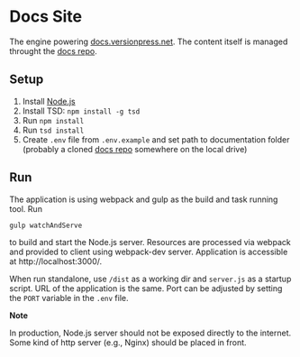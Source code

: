 # Docs Site

The engine powering [docs.versionpress.net](http://docs.versionpress.net/en). The content itself is managed throught the [docs repo](https://github.com/versionpress/docs).


## Setup

1. Install [Node.js](https://nodejs.org)
2. Install TSD: `npm install -g tsd`
3. Run `npm install`
4. Run `tsd install`
5. Create `.env` file from `.env.example` and set path to documentation folder (probably a cloned [docs repo](https://github.com/versionpress/docs) somewhere on the local drive)


## Run

The application is using webpack and gulp as the build and task running tool. Run

    gulp watchAndServe

to build and start the Node.js server. Resources are processed via webpack and provided to client using webpack-dev server. Application is accessible at http://localhost:3000/.

When run standalone, use `/dist` as a working dir and `server.js` as a startup script. URL of the application is the same. Port can be adjusted by setting the `PORT` variable in the `.env` file.

**Note**

In production, Node.js server should not be exposed directly to the internet. Some kind of http server (e.g., Nginx) should be placed in front.


